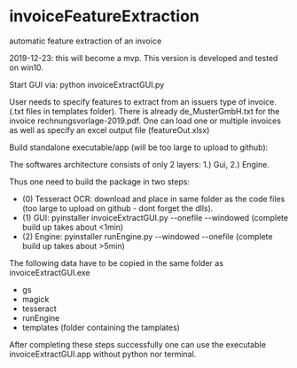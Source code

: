 # invoiceFeatureExtraction
automatic feature extraction of an invoice

2019-12-23: this will become a mvp. This version is developed and tested on win10. 

Start GUI via: python invoiceExtractGUI.py

User needs to specify features to extract from an issuers type of invoice. (.txt files in templates folder). 
There is already de_MusterGmbH.txt for the invoice rechnungsvorlage-2019.pdf.
One can load one or multiple invoices as well as specify an excel output file (featureOut.xlsx)

Build standalone executable/app (will be too large to upload to github):

The softwares architecture consists of only 2 layers: 1.) Gui, 2.) Engine.

Thus one need to build the package in two steps:

- (0) Tesseract OCR: download and place in same folder as the code files (too large to upload on github - dont forget the dlls).
- (1) GUI: pyinstaller invoiceExtractGUI.py --onefile --windowed (complete build up takes about <1min)
- (2) Engine: pyinstaller runEngine.py --windowed --onefile (complete build up takes about >5min)

The following data have to be copied in the same folder as invoiceExtractGUI.exe
- gs
- magick
- tesseract
- runEngine
- templates (folder containing the tamplates)

After completing these steps successfully one can use the executable invoiceExtractGUI.app without python nor terminal.
